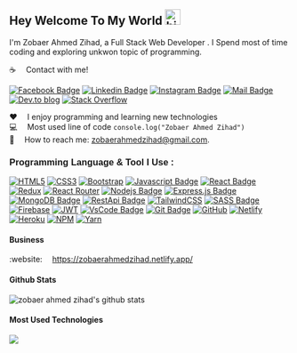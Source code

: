 ## Hey Welcome To My World <img src="assets/hello.gif" width="28px" alt="hi">

I'm Zobaer Ahmed Zihad, a Full Stack Web Developer . I Spend most of time coding and exploring unkwon topic of programming.

:coffee: &emsp;Contact with me!

[![Facebook Badge](https://img.shields.io/badge/Facebook-1877F2?style=for-the-badge&logo=facebook&logoColor=white)](https://www.facebook.com/zobaerahmedzihad)
[![Linkedin Badge](https://img.shields.io/badge/LinkedIn-0077B5?style=for-the-badge&logo=linkedin&logoColor=white)](https://www.linkedin.com/in/zobaer-ahmed-zihad/) [![Instagram Badge](https://img.shields.io/badge/Instagram-E4405F?style=for-the-badge&logo=instagram&logoColor=white)](https://www.instagram.com/zobaer_ahmed_zihad/) [![Mail Badge](https://img.shields.io/badge/Gmail-D14836?style=for-the-badge&logo=gmail&logoColor=white)](mailto:zobaerahmedzihad02@gmail.com) [![Dev.to blog](https://img.shields.io/badge/dev.to-0A0A0A?style=for-the-badge&logo=dev.to&logoColor=white)](https://dev.to/zobaerahmedzihad) [![Stack Overflow](https://img.shields.io/badge/-Stackoverflow-FE7A16?style=for-the-badge&logo=stack-overflow&logoColor=white)](https://stackoverflow.com/users/15355030/zobaer-ahmed-zihad?tab=profile)

:hearts: &emsp;I enjoy programming and learning new technologies <br/>
:computer: &emsp;Most used line of code `console.log("Zobaer Ahmed Zihad")` <br/>
:e-mail: &emsp;How to reach me: zobaerahmedzihad@gmail.com.<br/>

#### <h3 style="font-family:'Poppins',sans-serif">Programming Language & Tool I Use :</h3>

[![HTML5](https://img.shields.io/badge/html5-%23E34F26.svg?style=for-the-badge&logo=html5&logoColor=white)](#) [![CSS3](https://img.shields.io/badge/css3-%231572B6.svg?style=for-the-badge&logo=css3&logoColor=white)](#) [![Bootstrap](https://img.shields.io/badge/bootstrap-%23563D7C.svg?style=for-the-badge&logo=bootstrap&logoColor=white)](#) [![Javascript Badge](https://img.shields.io/badge/-Javascript-F0DB4F?style=for-the-badge&labelColor=black&logo=javascript&logoColor=F0DB4F)](#) [![React Badge](https://img.shields.io/badge/-React-61DBFB?style=for-the-badge&labelColor=black&logo=react&logoColor=61DBFB)](#) [![Redux](https://img.shields.io/badge/redux-%23593d88.svg?style=for-the-badge&logo=redux&logoColor=white)](#) [![React Router](https://img.shields.io/badge/React_Router-CA4245?style=for-the-badge&logo=react-router&logoColor=white)](#) [![Nodejs Badge](https://img.shields.io/badge/-Nodejs-3C873A?style=for-the-badge&labelColor=black&logo=node.js&logoColor=3C873A)](#) [![Express.js Badge](https://img.shields.io/badge/Express.js-000000?style=for-the-badge&logo=express&logoColor=white)](#) [![MongoDB Badge](https://img.shields.io/badge/MongoDB-4EA94B?style=for-the-badge&logo=mongodb&logoColor=white)](#) [![RestApi Badge](https://img.shields.io/badge/-RestApi-e535ab?style=for-the-badge&labelColor=black&logo=node.js&logoColor=e535ab)](#) [![TailwindCSS](https://img.shields.io/badge/tailwindcss-%2338B2AC.svg?style=for-the-badge&logo=tailwind-css&logoColor=white)](#) [![SASS Badge](https://img.shields.io/badge/Sass-CC6699?style=for-the-badge&logo=sass&logoColor=white)](#) [![Firebase](https://img.shields.io/badge/Firebase-039BE5?style=for-the-badge&logo=Firebase&logoColor=white)](#) [![JWT](https://img.shields.io/badge/JWT-black?style=for-the-badge&logo=JSON%20web%20tokens)](#) [![VsCode Badge](https://img.shields.io/badge/-VSCode-1877F2?style=for-the-badge&labelColor=black&logo=visual%20studio&logoColor=1877F2)](#) [![Git Badge](https://img.shields.io/badge/-Git-F05032?style=for-the-badge&labelColor=black&logo=git&logoColor=F05032)](#) [![GitHub](https://img.shields.io/badge/github-%23121011.svg?style=for-the-badge&logo=github&logoColor=white)](#) [![Netlify](https://img.shields.io/badge/netlify-%23000000.svg?style=for-the-badge&logo=netlify&logoColor=#00C7B7)](#) [![Heroku](https://img.shields.io/badge/heroku-%23430098.svg?style=for-the-badge&logo=heroku&logoColor=white)](#) [![NPM](https://img.shields.io/badge/NPM-%23000000.svg?style=for-the-badge&logo=npm&logoColor=white)](#) [![Yarn](https://img.shields.io/badge/yarn-%232C8EBB.svg?style=for-the-badge&logo=yarn&logoColor=white)](#)

#### Business

:website: &emsp;https://zobaerahmedzihad.netlify.app/

#### Github Stats

![zobaer ahmed zihad's github stats](https://github-readme-stats.vercel.app/api?username=zobaerahmedzihad1&count_private=true&theme=tokyonight&hide=contribs,prs)

#### Most Used Technologies

<a href="https://github.com/tusharhow">
  <img align="center" src="https://github-readme-stats.vercel.app/api/top-langs/?username=zobaerahmedzihad1&theme=tokiyonight&hide_langs_below=0" />
</a>


